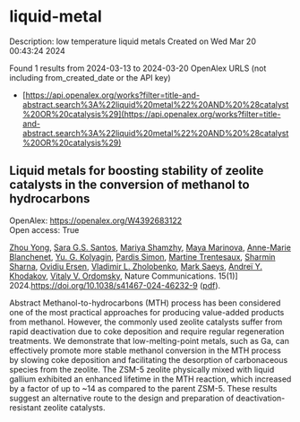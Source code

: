 # liquid-metal
Description: low temperature liquid metals
Created on Wed Mar 20 00:43:24 2024

Found 1 results from 2024-03-13 to 2024-03-20
OpenAlex URLS (not including from_created_date or the API key)
- [https://api.openalex.org/works?filter=title-and-abstract.search%3A%22liquid%20metal%22%20AND%20%28catalyst%20OR%20catalysis%29](https://api.openalex.org/works?filter=title-and-abstract.search%3A%22liquid%20metal%22%20AND%20%28catalyst%20OR%20catalysis%29)

## Liquid metals for boosting stability of zeolite catalysts in the conversion of methanol to hydrocarbons   

OpenAlex: https://openalex.org/W4392683122    
Open access: True
    
[Zhou Yong](https://openalex.org/A5020270438), [Sara G.S. Santos](https://openalex.org/A5057603337), [Mariya Shamzhy](https://openalex.org/A5022925375), [Maya Marinova](https://openalex.org/A5012017317), [Anne-Marie Blanchenet](https://openalex.org/A5036989355), [Yu. G. Kolyagin](https://openalex.org/A5029455110), [Pardis Simon](https://openalex.org/A5065081833), [Martine Trentesaux](https://openalex.org/A5006361817), [Sharmin Sharna](https://openalex.org/A5001697749), [Ovidiu Ersen](https://openalex.org/A5019629936), [Vladimir L. Zholobenko](https://openalex.org/A5013783828), [Mark Saeys](https://openalex.org/A5047450222), [Andreï Y. Khodakov](https://openalex.org/A5047164399), [Vitaly V. Ordomsky](https://openalex.org/A5061148466), Nature Communications. 15(1)] 2024.https://doi.org/10.1038/s41467-024-46232-9 ([pdf](https://www.nature.com/articles/s41467-024-46232-9.pdf)).
    
Abstract Methanol-to-hydrocarbons (MTH) process has been considered one of the most practical approaches for producing value-added products from methanol. However, the commonly used zeolite catalysts suffer from rapid deactivation due to coke deposition and require regular regeneration treatments. We demonstrate that low-melting-point metals, such as Ga, can effectively promote more stable methanol conversion in the MTH process by slowing coke deposition and facilitating the desorption of carbonaceous species from the zeolite. The ZSM-5 zeolite physically mixed with liquid gallium exhibited an enhanced lifetime in the MTH reaction, which increased by a factor of up to ~14 as compared to the parent ZSM-5. These results suggest an alternative route to the design and preparation of deactivation-resistant zeolite catalysts.    

    
